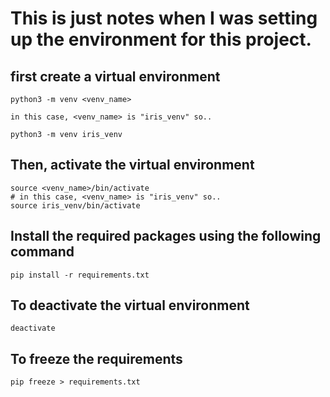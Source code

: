 # This is just notes when I was setting up the environment for this project.

## first create a virtual environment

```
python3 -m venv <venv_name>

in this case, <venv_name> is "iris_venv" so..

python3 -m venv iris_venv
```

## Then, activate the virtual environment
```
source <venv_name>/bin/activate
# in this case, <venv_name> is "iris_venv" so..
source iris_venv/bin/activate
```

## Install the required packages using the following command
```
pip install -r requirements.txt
```

## To deactivate the virtual environment
```
deactivate
```

## To freeze the requirements
```
pip freeze > requirements.txt
```

